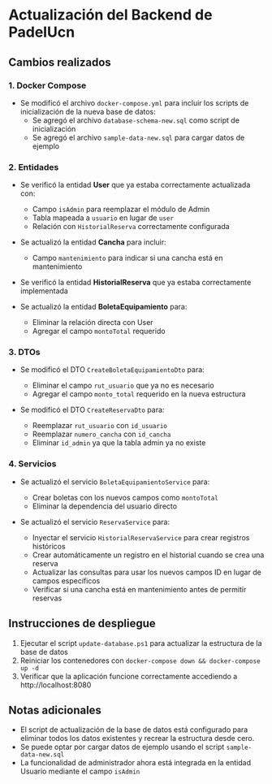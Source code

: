 # Actualización del Backend de PadelUcn

## Cambios realizados

### 1. Docker Compose
- Se modificó el archivo `docker-compose.yml` para incluir los scripts de inicialización de la nueva base de datos:
  - Se agregó el archivo `database-schema-new.sql` como script de inicialización
  - Se agregó el archivo `sample-data-new.sql` para cargar datos de ejemplo

### 2. Entidades
- Se verificó la entidad **User** que ya estaba correctamente actualizada con:
  - Campo `isAdmin` para reemplazar el módulo de Admin
  - Tabla mapeada a `usuario` en lugar de `user`
  - Relación con `HistorialReserva` correctamente configurada

- Se actualizó la entidad **Cancha** para incluir:
  - Campo `mantenimiento` para indicar si una cancha está en mantenimiento

- Se verificó la entidad **HistorialReserva** que ya estaba correctamente implementada 

- Se actualizó la entidad **BoletaEquipamiento** para:
  - Eliminar la relación directa con User
  - Agregar el campo `montoTotal` requerido

### 3. DTOs
- Se modificó el DTO `CreateBoletaEquipamientoDto` para:
  - Eliminar el campo `rut_usuario` que ya no es necesario
  - Agregar el campo `monto_total` requerido en la nueva estructura

- Se modificó el DTO `CreateReservaDto` para:
  - Reemplazar `rut_usuario` con `id_usuario`
  - Reemplazar `numero_cancha` con `id_cancha`
  - Eliminar `id_admin` ya que la tabla admin ya no existe

### 4. Servicios
- Se actualizó el servicio `BoletaEquipamientoService` para:
  - Crear boletas con los nuevos campos como `montoTotal`
  - Eliminar la dependencia del usuario directo

- Se actualizó el servicio `ReservaService` para:
  - Inyectar el servicio `HistorialReservaService` para crear registros históricos
  - Crear automáticamente un registro en el historial cuando se crea una reserva
  - Actualizar las consultas para usar los nuevos campos ID en lugar de campos específicos
  - Verificar si una cancha está en mantenimiento antes de permitir reservas

## Instrucciones de despliegue
1. Ejecutar el script `update-database.ps1` para actualizar la estructura de la base de datos
2. Reiniciar los contenedores con `docker-compose down && docker-compose up -d`
3. Verificar que la aplicación funcione correctamente accediendo a http://localhost:8080

## Notas adicionales
- El script de actualización de la base de datos está configurado para eliminar todos los datos existentes y recrear la estructura desde cero.
- Se puede optar por cargar datos de ejemplo usando el script `sample-data-new.sql`
- La funcionalidad de administrador ahora está integrada en la entidad Usuario mediante el campo `isAdmin`
